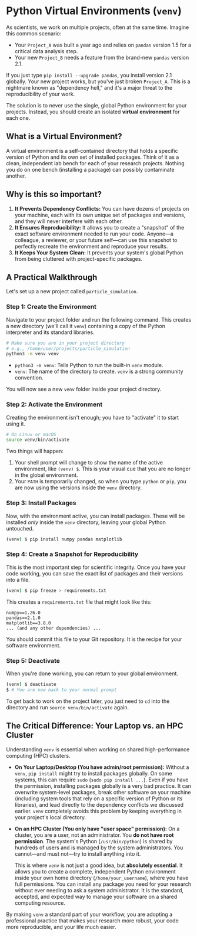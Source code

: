 # Python Virtual Environments (`venv`)

As scientists, we work on multiple projects, often at the same time. Imagine this common scenario:

*   Your `Project_A` was built a year ago and relies on `pandas` version 1.5 for a critical data analysis step.
*   Your new `Project_B` needs a feature from the brand-new `pandas` version 2.1.

If you just type `pip install --upgrade pandas`, you install version 2.1 globally. Your new project works, but you've just broken `Project_A`. This is a nightmare known as "dependency hell," and it's a major threat to the reproducibility of your work.

The solution is to never use the single, global Python environment for your projects. Instead, you should create an isolated **virtual environment** for each one.

## What is a Virtual Environment?

A virtual environment is a self-contained directory that holds a specific version of Python and its own set of installed packages. Think of it as a clean, independent lab bench for each of your research projects. Nothing you do on one bench (installing a package) can possibly contaminate another.

## Why is this so important?

1.  **It Prevents Dependency Conflicts:** You can have dozens of projects on your machine, each with its own unique set of packages and versions, and they will never interfere with each other.
2.  **It Ensures Reproducibility:** It allows you to create a "snapshot" of the exact software environment needed to run your code. Anyone—a colleague, a reviewer, or your future self—can use this snapshot to perfectly recreate the environment and reproduce your results.
3.  **It Keeps Your System Clean:** It prevents your system's global Python from being cluttered with project-specific packages.

## A Practical Walkthrough

Let's set up a new project called `particle_simulation`.

### Step 1: Create the Environment

Navigate to your project folder and run the following command. This creates a new directory (we'll call it `venv`) containing a copy of the Python interpreter and its standard libraries.

```bash
# Make sure you are in your project directory
# e.g., /home/user/projects/particle_simulation
python3 -m venv venv
```
*   `python3 -m venv`: Tells Python to run the built-in `venv` module.
*   `venv`: The name of the directory to create. `venv` is a strong community convention.

You will now see a new `venv` folder inside your project directory.

### Step 2: Activate the Environment

Creating the environment isn't enough; you have to "activate" it to start using it.

```bash
# On Linux or macOS
source venv/bin/activate
```
Two things will happen:
1.  Your shell prompt will change to show the name of the active environment, like `(venv) $`. This is your visual cue that you are no longer in the global environment.
2.  Your `PATH` is temporarily changed, so when you type `python` or `pip`, you are now using the versions inside the `venv` directory.

### Step 3: Install Packages

Now, with the environment active, you can install packages. These will be installed *only* inside the `venv` directory, leaving your global Python untouched.

```bash
(venv) $ pip install numpy pandas matplotlib
```

### Step 4: Create a Snapshot for Reproducibility

This is the most important step for scientific integrity. Once you have your code working, you can save the exact list of packages and their versions into a file.

```bash
(venv) $ pip freeze > requirements.txt
```
This creates a `requirements.txt` file that might look like this:
```
numpy==1.26.0
pandas==2.1.0
matplotlib==3.8.0
... (and any other dependencies) ...
```
You should commit this file to your Git repository. It is the recipe for your software environment.

### Step 5: Deactivate

When you're done working, you can return to your global environment.

```bash
(venv) $ deactivate
$ # You are now back to your normal prompt
```

To get back to work on the project later, you just need to `cd` into the directory and run `source venv/bin/activate` again.

## The Critical Difference: Your Laptop vs. an HPC Cluster

Understanding `venv` is essential when working on shared high-performance computing (HPC) clusters.

*   **On Your Laptop/Desktop (You have admin/root permission):**
    Without a `venv`, `pip install` might try to install packages globally. On some systems, this can require `sudo` (`sudo pip install ...`). Even if you have the permission, installing packages globally is a very bad practice. It can overwrite system-level packages, break other software on your machine (including system tools that rely on a specific version of Python or its libraries), and lead directly to the dependency conflicts we discussed earlier. `venv` completely avoids this problem by keeping everything in your project's local directory.

*   **On an HPC Cluster (You only have "user space" permission):**
    On a cluster, you are a user, not an administrator. You **do not have root permission**. The system's Python (`/usr/bin/python`) is shared by hundreds of users and is managed by the system administrators. You cannot—and must not—try to install anything into it.

    This is where `venv` is not just a good idea, but **absolutely essential**. It allows you to create a complete, independent Python environment inside your own home directory (`/home/your_username`), where you have full permissions. You can install any package you need for your research without ever needing to ask a system administrator. It is the standard, accepted, and expected way to manage your software on a shared computing resource.

By making `venv` a standard part of your workflow, you are adopting a professional practice that makes your research more robust, your code more reproducible, and your life much easier.
